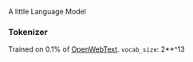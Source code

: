 A little Language Model


### Tokenizer
Trained on 0.1% of [OpenWebText](https://huggingface.co/datasets/Skylion007/openwebtext).
`vocab_size`: 2**^13


